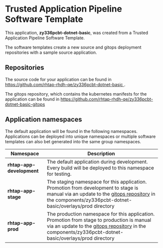 # Trusted Application Pipeline Software Template

This application, **zy336pcbt-dotnet-basic**, was created from a Trusted Application Pipeline Software Template.

The software templates create a new source and gitops deployment repositories with a sample source application. 

## Repositories

The source code for your application can be found in [https://github.com/rhtap-rhdh-qe/zy336pcbt-dotnet-basic ](https://github.com/rhtap-rhdh-qe/zy336pcbt-dotnet-basic ).
 
The gitops repository, which contains the kubernetes manifests for the application can be found in 
[https://github.com/rhtap-rhdh-qe/zy336pcbt-dotnet-basic-gitops ](https://github.com/rhtap-rhdh-qe/zy336pcbt-dotnet-basic-gitops ) 

## Application namespaces 

The default application will be found in the following namespaces. Applications can be deployed into unique namespaces or multiple software templates can also bet generated into the same group namespaces.  

|  Namespace   |  Description   |  
| -------- | -------- |   
| **rhtap-app-development** | The default application during development. Every build will be deployed to this namespace for testing. | 
| **rhtap-app-stage** | The staging namespace for this application. Promotion from development to stage is manual via an update to the [gitops repository](https://github.com/rhtap-rhdh-qe/zy336pcbt-dotnet-basic-gitops ) in the components/zy336pcbt-dotnet-basic/overlays/prod directory |  
| **rhtap-app-prod** | The production namespace for this application. Promotion from stage to production is manual via an update to the [gitops repository](https://github.com/rhtap-rhdh-qe/zy336pcbt-dotnet-basic-gitops ) in the components/zy336pcbt-dotnet-basic/overlays/prod directory | 